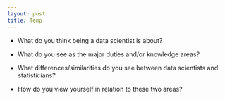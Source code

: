 ```yaml
---
layout: post
title: Temp
---
```


- What do you think being a data scientist is about?  

- What do you see as the major duties and/or knowledge areas?  

- What differences/similarities do you see between data scientists and statisticians?  

- How do you view yourself in relation to these two areas?
